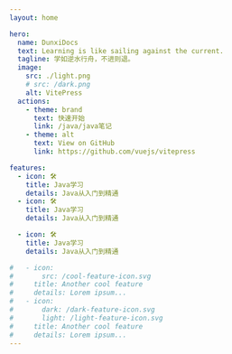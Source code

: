 ```yaml
---
layout: home

hero:
  name: DunxiDocs
  text: Learning is like sailing against the current.
  tagline: 学如逆水行舟，不进则退。
  image:
    src: ./light.png
    # src: /dark.png
    alt: VitePress
  actions:
    - theme: brand
      text: 快速开始
      link: /java/java笔记
    - theme: alt
      text: View on GitHub
      link: https://github.com/vuejs/vitepress

features:
  - icon: 🛠️
    title: Java学习
    details: Java从入门到精通
  - icon: 🛠️
    title: Java学习
    details: Java从入门到精通

  - icon: 🛠️
    title: Java学习
    details: Java从入门到精通

#   - icon:
#       src: /cool-feature-icon.svg
#     title: Another cool feature
#     details: Lorem ipsum...
#   - icon:
#       dark: /dark-feature-icon.svg
#       light: /light-feature-icon.svg
#     title: Another cool feature
#     details: Lorem ipsum...
---
```




